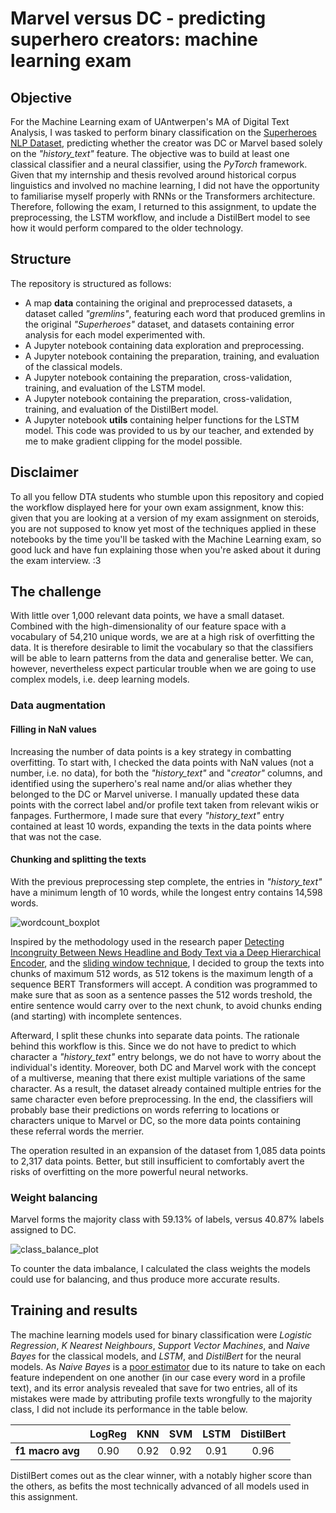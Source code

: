# Marvel versus DC - predicting superhero creators: machine learning exam
## Objective
For the Machine Learning exam of UAntwerpen's MA of Digital Text Analysis, I was tasked to perform binary classification on the [Superheroes NLP Dataset](https://www.kaggle.com/datasets/jonathanbesomi/superheroes-nlp-dataset/code), predicting whether the creator was DC or Marvel based solely on the _"history_text"_ feature. The objective was to build at least one classical classifier and a neural classifier, using the _PyTorch_ framework. Given that my internship and thesis revolved around historical corpus linguistics and involved no machine learning, I did not have the opportunity to familiarise myself properly with RNNs or the Transformers architecture. Therefore, following the exam, I returned to this assignment, to update the preprocessing, the LSTM workflow, and include a DistilBert model to see how it would perform compared to the older technology. 

## Structure
The repository is structured as follows:
* A map **data** containing the original and preprocessed datasets, a dataset called _"gremlins"_, featuring each word that produced gremlins in the original _"Superheroes"_ dataset, and datasets containing error analysis for each model experimented with.
* A Jupyter notebook containing data exploration and preprocessing.
* A Jupyter notebook containing the preparation, training, and evaluation of the classical models.
* A Jupyter notebook containing the preparation, cross-validation, training, and evaluation of the LSTM model.
* A Jupyter notebook containing the preparation, cross-validation, training, and evaluation of the DistilBert model.
* A Jupyter notebook **utils** containing helper functions for the LSTM model. This code was provided to us by our teacher, and extended by me to make gradient clipping for the model possible.

## Disclaimer
To all you fellow DTA students who stumble upon this repository and copied the workflow displayed here for your own exam assignment, know this: given that you are looking at a version of my exam assignment on steroids, you are not supposed to know yet most of the techniques applied in these notebooks by the time you'll be tasked with the Machine Learning exam, so good luck and have fun explaining those when you're asked about it during the exam interview. :3

## The challenge
With little over 1,000 relevant data points, we have a small dataset. Combined with the high-dimensionality of our feature space with a vocabulary of 54,210 unique words, we are at a high risk of overfitting the data. It is therefore desirable to limit the vocabulary so that the classifiers will be able to learn patterns from the data and generalise better. We can, however, nevertheless expect particular trouble when we are going to use complex models, i.e. deep learning models.

### Data augmentation
#### Filling in NaN values
Increasing the number of data points is a key strategy in combatting overfitting. To start with, I checked the data points with NaN values (not a number, i.e. no data), for both the _"history_text"_ and "_creator"_ columns, and identified using the superhero's real name and/or alias whether they belonged to the DC or Marvel universe. I manually updated these data points with the correct label and/or profile text taken from relevant wikis or fanpages. Furthermore, I made sure that every _"history_text"_ entry contained at least 10 words, expanding the texts in the data points where that was not the case.

#### Chunking and splitting the texts
With the previous preprocessing step complete, the entries in _"history_text"_ have a minimum length of 10 words, while the longest entry contains 14,598 words.

![wordcount_boxplot](https://github.com/jeroenvansweeveldt/Predicting_superhero_creators-machine_learning_exam_2023/assets/98675155/3cba0347-681a-4a0f-bf24-9eca25bc16d6)

Inspired by the methodology used in the research paper [Detecting Incongruity Between News Headline and Body Text via a Deep Hierarchical Encoder](https://arxiv.org/abs/1811.07066), and the [sliding window technique](https://www.geeksforgeeks.org/window-sliding-technique/), I decided to group the texts into chunks of maximum 512 words, as 512 tokens is the maximum length of a sequence BERT Transformers will accept. A condition was programmed to make sure that as soon as a sentence passes the 512 words treshold, the entire sentence would carry over to the next chunk, to avoid chunks ending (and starting) with incomplete sentences.

Afterward, I split these chunks into separate data points. The rationale behind this workflow is this. Since we do not have to predict to which character a _"history_text"_ entry belongs, we do not have to worry about the individual's identity. Moreover, both DC and Marvel work with the concept of a multiverse, meaning that there exist multiple variations of the same character. As a result, the dataset already contained multiple entries for the same character even before preprocessing. In the end, the classifiers will probably base their predictions on words referring to locations or characters unique to Marvel or DC, so the more data points containing these referral words the merrier. 

The operation resulted in an expansion of the dataset from 1,085 data points to 2,317 data points. Better, but still insufficient to comfortably avert the risks of overfitting on the more powerful neural networks.

### Weight balancing
Marvel forms the majority class with 59.13% of labels, versus 40.87% labels assigned to DC.

![class_balance_plot](https://github.com/jeroenvansweeveldt/Predicting_superhero_creators-machine_learning_exam_2023/assets/98675155/77e2f81d-c63d-4b6f-b9ef-fbb74656aa9d)

To counter the data imbalance, I calculated the class weights the models could use for balancing, and thus produce more accurate results.

## Training and results
The machine learning models used for binary classification were _Logistic Regression_, _K Nearest Neighbours_, _Support Vector Machines_, and _Naive Bayes_ for the classical models, and _LSTM_, and _DistilBert_ for the neural models. As _Naive Bayes_ is a [poor estimator](https://scikit-learn.org/stable/modules/naive_bayes.html) due to its nature to take on each feature independent on one another (in our case every word in a profile text), and its error analysis revealed that save for two entries, all of its mistakes were made by attributing profile texts wrongfully to the majority class, I did not include its performance in the table below.

| | LogReg | KNN | SVM | LSTM |  DistilBert |
| :--- | :---: | :---: | :---: | :---: | :---: |
| **f1 macro avg**  | 0.90 | 0.92  | 0.92 | 0.91  | 0.96 |

DistilBert comes out as the clear winner, with a notably higher score than the others, as befits the most technically advanced of all models used in this assignment.
